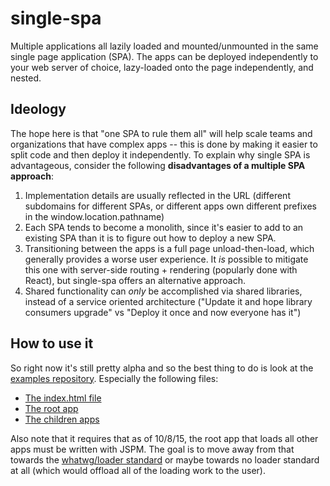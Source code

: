 # single-spa

Multiple applications all lazily loaded and mounted/unmounted in the same single page application (SPA). The apps can be deployed independently to your web server of choice, lazy-loaded onto the page independently, and nested.

## Ideology

The hope here is that "one SPA to rule them all" will help scale teams and organizations that have complex apps -- this is done by making it easier to split code and then deploy it independently. To explain why single SPA is advantageous, consider the following **disadvantages of a multiple SPA approach**:

1. Implementation details are usually reflected in the URL (different subdomains for different SPAs, or different apps own different prefixes in the window.location.pathname)
2. Each SPA tends to become a monolith, since it's easier to add to an existing SPA than it is to figure out how to deploy a new SPA.
3. Transitioning between the apps is a full page unload-then-load, which generally provides a worse user experience. It *is* possible to mitigate this one with server-side routing + rendering (popularly done with React), but single-spa offers an alternative approach.
4. Shared functionality can *only* be accomplished via shared libraries, instead of a service oriented architecture ("Update it and hope library consumers upgrade" vs "Deploy it once and now everyone has it")

## How to use it
So right now it's still pretty alpha and so the best thing to do is look at the [examples repository](https://github.com/joeldenning/single-spa-examples). Especially the following files:
- [The index.html file](https://github.com/joeldenning/single-spa-examples/blob/master/index.html)
- [The root app](https://github.com/joeldenning/single-spa-examples/blob/master/bootstrap.js)
- [The children apps](https://github.com/joeldenning/single-spa-examples/tree/master/apps)

Also note that it requires that as of 10/8/15, the root app that loads all other apps must be written with JSPM.  The goal is to move away from that towards the [whatwg/loader standard](https://github.com/whatwg/loader) or maybe towards no loader standard at all (which would offload all of the loading work to the user).

